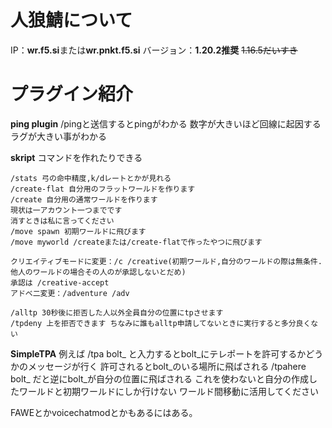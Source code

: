 # 人狼鯖について
IP：**wr.f5.si**または**wr.pnkt.f5.si**
バージョン：**1.20.2推奨** ~~1.16.5だいすき~~

# プラグイン紹介
**ping plugin**
/pingと送信するとpingがわかる
数字が大きいほど回線に起因するラグが大きい事がわかる

**skript**
コマンドを作れたりできる

```
/stats 弓の命中精度,k/dレートとかが見れる
/create-flat 自分用のフラットワールドを作ります
/create 自分用の通常ワールドを作ります
現状は一アカウント一つまでです
消すときは私に言ってください
/move spawn 初期ワールドに飛びます
/move myworld /createまたは/create-flatで作ったやつに飛びます
```

```
クリエイティブモードに変更：/c /creative(初期ワールド,自分のワールドの際は無条件. 他人のワールドの場合その人のが承認しないとだめ) 
承認は /creative-accept
アドベ二変更：/adventure /adv
```

```
/alltp 30秒後に拒否した人以外全員自分の位置にtpさせます
/tpdeny 上を拒否できます ちなみに誰もalltp申請してないときに実行すると多分良くない
```
**SimpleTPA**
例えば
/tpa bolt_ と入力するとbolt_にテレポートを許可するかどうかのメッセージが行く
許可されるとbolt_のいる場所に飛ばされる
/tpahere bolt_ だと逆にbolt_が自分の位置に飛ばされる
これを使わないと自分の作成したワールドと初期ワールドにしか行けない
ワールド間移動に活用してください

FAWEとかvoicechatmodとかもあるにはある。
